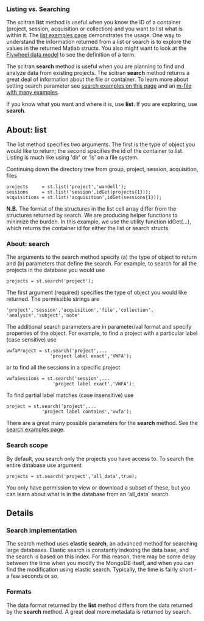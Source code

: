 ### Listing vs. Searching

The scitran **list** method is useful when you know the ID of a container (project, session, acquisition or collection) and you want to list what is within it. The [list examples page](list-examples) demonstrates the usage.  One way to understand the information returned from a list or search is to explore the values in the returned Matlab structs.  You also might want to look at the [Flywheel data model](https://github.com/scitran/core/wiki/Data-Model) to see the definition of a term.

The scitran **search** method is useful when you are planning to find and analyze data from existing projects. The scitran **search** method returns a great deal of information about the file or container. To learn more about setting search parameter see [search examples on this page](search-examples) and an [m-file with many examples](https://github.com/scitran/client/blob/master/scripts/s_stSearches.m). 

If you know what you want and where it is, use **list**.  If you are exploring, use **search**.

## About: list
The list method specifies two arguments.  The first is the type of object you would like to return; the second specifies the id of the container to list.  Listing is much like using 'dir' or 'ls' on a file system.

Continuing down the directory tree from group, project, session, acquisition, files

    projects     = st.list('project','wandell');
    sessions     = st.list('session',idGet(projects{1}));
    acquisitions = st.list('acquisition',idGet(sessions{1})); 

**N.B.** The format of the structures in the list cell array differ from the structures returned by search.  We are producing helper functions to minimize the burden.  In this example, we use the utility function idGet(...), which returns the container id for either the list or search structs.

### About: search
The arguments to the search method specify (a) the type of object to return and (b) parameters that define the search. For example, to search for all the projects in the database you would use

    projects = st.search('project');

The first argument (required) specifies the type of object you would like returned. The permissible strings are
```
'project','session','acquisition','file','collection', 'analysis','subject','note'
```

The additional search parameters are in parameter/val format and specify properties of the object.  For example, to find a project with a particular label (case sensitive) use
```
vwfaProject = st.search('project',...
                'project label exact','VWFA');
```
or to find all the sessions in a specific project 
```
vwfaSessions = st.search('session',...
                 'project label exact','VWFA');
```
To find partial label matches (case insensitive) use
```
project = st.search('project',...
             'project label contains','vwfa');
```
There are a great many possible parameters for the **search** method. See the [search examples page](Search-examples).

### Search scope

By default, you search only the projects you have access to.  To search the entire database use argument

    projects = st.search('project','all_data',true);

You only have permission to view or download a subset of these, but you can learn about what is in the database from an 'all_data' search.

## Details

### Search implementation
The search method uses **elastic search**, an advanced method for searching large databases.  Elastic search is constantly indexing the data base, and the search is based on this index. For this reason, there may be some delay between the time when you modify the MongoDB itself, and when you can find the modification using elastic search. Typically, the time is fairly short - a few seconds or so. 

### Formats
The data format returned by the **list** method differs from the data returned by the **search** method.  A great deal more metadata is returned by search.




